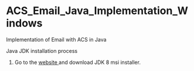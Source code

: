 # ACS_Email_Java_Implementation_Windows
Implementation of Email with ACS in Java

Java JDK installation process

1. Go to the <a href = "https://adoptium.net/temurin/releases/?version=8"> website </a> and download JDK 8 msi installer.

